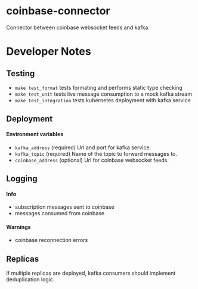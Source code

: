 # coinbase-connector
Connector between coinbase websocket feeds and kafka.


# Developer Notes

## Testing

- `make test_format` tests formating and performs static type checking
- `make test_unit` tests live message consumption to a mock kafka stream
- `make test_integration` tests kubernetes deployment with kafka service

## Deployment

#### Environment variables

- `kafka_address` (required) Url and port for kafka service.
- `kafka_topic` (required) Name of the topic to forward messages to.
- `coinbase_address` (optional) Url for coinbase websocket feeds.

## Logging

#### Info
- subscription messages sent to coinbase
- messages consumed from coinbase

#### Warnings
- coinbase reconnection errors

## Replicas

If multiple replicas are deployed, kafka consumers should implement deduplication logic.